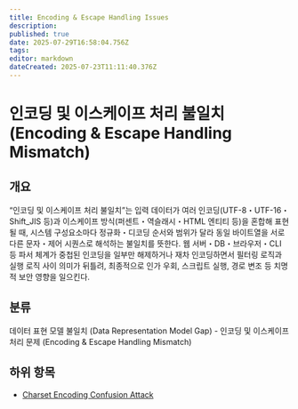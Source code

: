 ```yaml
---
title: Encoding & Escape Handling Issues
description: 
published: true
date: 2025-07-29T16:58:04.756Z
tags: 
editor: markdown
dateCreated: 2025-07-23T11:11:40.376Z
---
```


# 인코딩 및 이스케이프 처리 불일치 (Encoding & Escape Handling Mismatch)

## 개요

“인코딩 및 이스케이프 처리 불일치”는 입력 데이터가 여러 인코딩(UTF-8・UTF-16・Shift\_JIS 등)과 이스케이프 방식(퍼센트・역슬래시・HTML 엔티티 등)을 혼합해 표현될 때, 시스템 구성요소마다 정규화・디코딩 순서와 범위가 달라 동일 바이트열을 서로 다른 문자・제어 시퀀스로 해석하는 불일치를 뜻한다. 웹 서버・DB・브라우저・CLI 등 파서 체계가 중첩된 인코딩을 일부만 해제하거나 재차 인코딩하면서 필터링 로직과 실행 로직 사이 의미가 뒤틀려, 최종적으로 인가 우회, 스크립트 실행, 경로 변조 등 치명적 보안 영향을 일으킨다.

## 분류

데이터 표현 모델 불일치 (Data Representation Model Gap) - 인코딩 및 이스케이프 처리 문제 (Encoding & Escape Handling Mismatch)

## 하위 항목

* [Charset Encoding Confusion Attack](https://semanticgap.mjsec.kr/en/home/Data_Representation_Model_Gap/Encoding_&_Escape_Handling_Mismatch/Charset_Encoding_Confusion_Attack)
